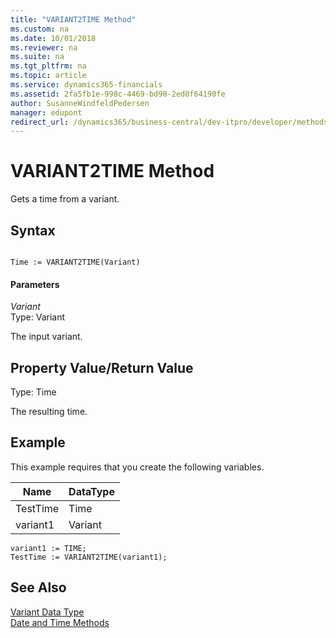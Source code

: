 ```yaml
---
title: "VARIANT2TIME Method"
ms.custom: na
ms.date: 10/01/2018
ms.reviewer: na
ms.suite: na
ms.tgt_pltfrm: na
ms.topic: article
ms.service: dynamics365-financials
ms.assetid: 2fa5fb1e-998c-4469-bd90-2ed0f64190fe
author: SusanneWindfeldPedersen
manager: edupont
redirect_url: /dynamics365/business-central/dev-itpro/developer/methods-auto/library
---
```


 

# VARIANT2TIME Method
Gets a time from a variant.  

## Syntax  

```  

Time := VARIANT2TIME(Variant)  
```  

#### Parameters  
 *Variant*  
 Type: Variant  

 The input variant.  

## Property Value/Return Value  
 Type: Time  

 The resulting time.  

## Example  
 This example requires that you create the following variables.  

|Name|DataType|  
|----------|--------------|  
|TestTime|Time|  
|variant1|Variant|  

```  
variant1 := TIME;  
TestTime := VARIANT2TIME(variant1);  
```  

## See Also  
 [Variant Data Type](../datatypes/devenv-Variant-Data-Type.md)   
 [Date and Time Methods](devenv-Date-and-Time-Methods.md)   
